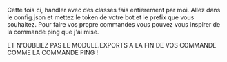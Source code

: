 Cette fois ci, handler avec des classes fais entierement par moi.
Allez dans le config.json et mettez le token de votre bot et le prefix que vous souhaitez.
Pour faire vos propre commandes vous pouvez vous inspirer de la commande ping que j'ai mise.

ET N'OUBLIEZ PAS LE MODULE.EXPORTS A LA FIN DE VOS COMMANDE COMME LA COMMANDE PING !
